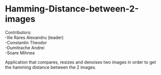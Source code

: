 # Hamming-Distance-between-2-images

Contributors:<br>
-Ilie Rares Alexandru (leader)<br>
-Constantin Theodor<br>
-Dumitrache Andrei<br>
-Soare Mihnea<br>

Application that compares, resizes and denoises two images in order to get the hamming distance between the 2 images.

